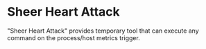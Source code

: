 # Sheer Heart Attack

"Sheer Heart Attack" provides temporary tool that can execute any command on the process/host metrics trigger.
